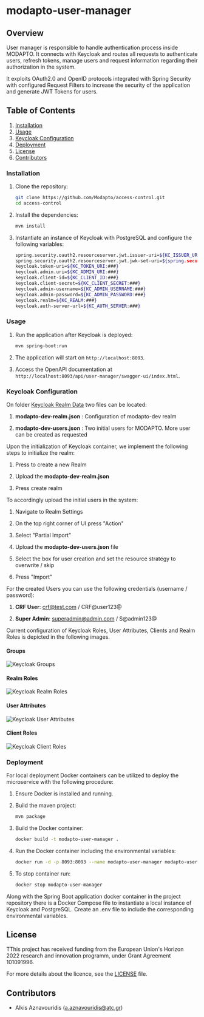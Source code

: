 # modapto-user-manager

## Overview

User manager is responsible to handle authentication process inside MODAPTO. It connects with Keycloak and routes all requests to authenticate
users, refresh tokens, manage users and request information regarding their authorization in the system.

It exploits OAuth2.0 and OpenID protocols integrated with Spring Security with configured Request Filters to increase the security of the application and generate JWT Tokens for users.

## Table of Contents

1. [Installation](#installation)
2. [Usage](#usage)
3. [Keycloak Configuration](#keycloak-configuration)
4. [Deployment](#deployment)
5. [License](#license)
6. [Contributors](#contributors)

### Installation

1. Clone the repository:

    ```sh
    git clone https://github.com/Modapto/access-control.git
    cd access-control
    ```

2. Install the dependencies:

    ```sh
    mvn install
    ```

3. Instantiate an instance of Keycloak with PostgreSQL and configure the following variables:

    ```sh
   spring.security.oauth2.resourceserver.jwt.issuer-uri=${KC_ISSUER_URI:###}
   spring.security.oauth2.resourceserver.jwt.jwk-set-uri=${spring.security.oauth2.resourceserver.jwt.issuer-uri}/protocol/openid-connect/certs
   keycloak.token-uri=${KC_TOKEN_URI:###}
   keycloak.admin.uri=${KC_ADMIN_URI:###}
   keycloak.client-id=${KC_CLIENT_ID:###}
   keycloak.client-secret=${KC_CLIENT_SECRET:###}
   keycloak.admin-username=${KC_ADMIN_USERNAME:###}
   keycloak.admin-password=${KC_ADMIN_PASSWORD:###}
   keycloak.realm=${KC_REALM:###}
   keycloak.auth-server-url=${KC_AUTH_SERVER:###}
    ```

### Usage

1. Run the application after Keycloak is deployed:

    ```sh
    mvn spring-boot:run
    ```

2. The application will start on `http://localhost:8093`.

3. Access the OpenAPI documentation at `http://localhost:8093/api/user-manager/swagger-ui/index.html`.

### Keycloak Configuration

On folder [Keycloak Realm Data](./Keycloak_Realm_Data) two files can be located:

1. **modapto-dev-realm.json** : Configuration of modapto-dev realm

2. **modapto-dev-users.json** : Two initial users for MODAPTO. More user can be created as requested

Upon the initialization of Keycloak container, we implement the following steps to initialize the realm:

1. Press to create a new Realm

2. Upload the **modapto-dev-realm.json**

3. Press create realm

To accordingly upload the initial users in the system:

1. Navigate to Realm Settings

2. On the top right corner of UI press "Action"

3. Select "Partial Import"

4. Upload the **modapto-dev-users.json** file

5. Select the box for user creation and set the resource strategy to overwrite / skip

6. Press "Import"

For the created Users you can use the following credentials (username / password):

1. **CRF User**: crf@test.com / CRF@user123@

2. **Super Admin**: superadmin@admin.com / S@admin123@

Current configuration of Keycloak Roles, User Attributes, Clients and Realm Roles is depicted in the following images.

#### Groups

![Keycloak Groups](../../blob/main/images/Groups.png)

#### Realm Roles

![Keycloak Realm Roles](../../blob/main/images/Realm_Roles.png)

#### User Attributes

![Keycloak User Attributes](../../blob/main/images/User_Attributes.png)

#### Client Roles

![Keycloak Client Roles](../../blob/main/images/Client_Roles.png)


### Deployment

For local deployment Docker containers can be utilized to deploy the microservice with the following procedure:

1. Ensure Docker is installed and running.

2. Build the maven project:

    ```sh
    mvn package
    ```

3. Build the Docker container:

    ```sh
    docker build -t modapto-user-manager .
    ```

4. Run the Docker container including the environmental variables:

    ```sh
    docker run -d -p 8093:8093 --name modapto-user-manager modapto-user-manager
    ```

5. To stop container run:

    ```sh
   docker stop modapto-user-manager
    ```

Along with the Spring Boot application docker container in the project repository there is a Docker Compose file to instantiate a local instance of Keycloak and PostgreSQL.
Create an .env file to include the corresponding environmental variables.

## License

TThis project has received funding from the European Union's Horizon 2022 research and innovation programm, under Grant Agreement 101091996.

For more details about the licence, see the [LICENSE](LICENSE) file.

## Contributors

- Alkis Aznavouridis (<a.aznavouridis@atc.gr>)
